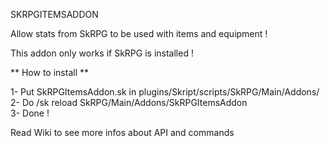 SKRPGITEMSADDON

Allow stats from SkRPG to be used with items and equipment !

This addon only works if SkRPG is installed ! 

** How to install **

1- Put SkRPGItemsAddon.sk in plugins/Skript/scripts/SkRPG/Main/Addons/  
2- Do /sk reload SkRPG/Main/Addons/SkRPGItemsAddon  
3- Done !


Read Wiki to see more infos about API and commands
